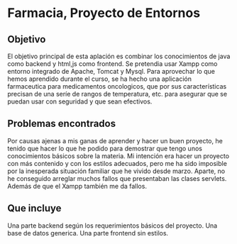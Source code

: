 # Farmacia, Proyecto de Entornos

## Objetivo

El objetivo principal de esta aplación es combinar los conocimientos de java como backend y html,js como frontend. Se pretendia usar Xampp como entorno integrado de Apache, Tomcat y Mysql. Para aprovechar lo que hemos aprendido durante el curso, se ha hecho una aplicación farmaceutica para medicamentos oncologicos, que por sus características precisan de una seríe de rangos de temperatura, etc. para asegurar que se puedan usar con seguridad y que sean efectivos.

## Problemas encontrados

Por causas ajenas a mis ganas de aprender y hacer un buen proyecto, he tenido que hacer lo que he podido para demostrar que tengo unos conocimientos básicos sobre la materia. Mi intención era hacer un proyecto con más contenido y con los estilos adecuados, pero me ha sido imposible por la inesperada situación familiar que he vivido desde marzo. Aparte, no he conseguido arreglar muchos fallos que presentaban las clases servlets. Además de que el Xampp también me da fallos.

## Que incluye

Una parte backend según los requerimientos básicos del proyecto. Una base de datos generica. Una parte frontend sin estilos.
